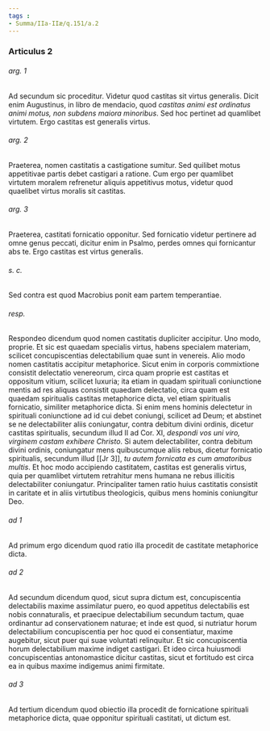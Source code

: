 ```yaml
---
tags : 
- Summa/IIa-IIæ/q.151/a.2
---
```


### Articulus 2

###### arg. 1
Ad secundum sic proceditur. Videtur quod castitas sit virtus generalis. Dicit enim Augustinus, in libro de mendacio, quod *castitas animi est ordinatus animi motus, non subdens maiora minoribus*. Sed hoc pertinet ad quamlibet virtutem. Ergo castitas est generalis virtus.

###### arg. 2
Praeterea, nomen castitatis a castigatione sumitur. Sed quilibet motus appetitivae partis debet castigari a ratione. Cum ergo per quamlibet virtutem moralem refrenetur aliquis appetitivus motus, videtur quod quaelibet virtus moralis sit castitas.

###### arg. 3
Praeterea, castitati fornicatio opponitur. Sed fornicatio videtur pertinere ad omne genus peccati, dicitur enim in Psalmo, perdes omnes qui fornicantur abs te. Ergo castitas est virtus generalis.

###### s. c.
Sed contra est quod Macrobius ponit eam partem temperantiae.

###### resp.
Respondeo dicendum quod nomen castitatis dupliciter accipitur. Uno modo, proprie. Et sic est quaedam specialis virtus, habens specialem materiam, scilicet concupiscentias delectabilium quae sunt in venereis. Alio modo nomen castitatis accipitur metaphorice. Sicut enim in corporis commixtione consistit delectatio venereorum, circa quam proprie est castitas et oppositum vitium, scilicet luxuria; ita etiam in quadam spirituali coniunctione mentis ad res aliquas consistit quaedam delectatio, circa quam est quaedam spiritualis castitas metaphorice dicta, vel etiam spiritualis fornicatio, similiter metaphorice dicta. Si enim mens hominis delectetur in spirituali coniunctione ad id cui debet coniungi, scilicet ad Deum; et abstinet se ne delectabiliter aliis coniungatur, contra debitum divini ordinis, dicetur castitas spiritualis, secundum illud II ad Cor. XI, *despondi vos uni viro, virginem castam exhibere Christo*. Si autem delectabiliter, contra debitum divini ordinis, coniungatur mens quibuscumque aliis rebus, dicetur fornicatio spiritualis, secundum illud [[Jr 3]], *tu autem fornicata es cum amatoribus multis*. Et hoc modo accipiendo castitatem, castitas est generalis virtus, quia per quamlibet virtutem retrahitur mens humana ne rebus illicitis delectabiliter coniungatur. Principaliter tamen ratio huius castitatis consistit in caritate et in aliis virtutibus theologicis, quibus mens hominis coniungitur Deo.

###### ad 1
Ad primum ergo dicendum quod ratio illa procedit de castitate metaphorice dicta.

###### ad 2
Ad secundum dicendum quod, sicut supra dictum est, concupiscentia delectabilis maxime assimilatur puero, eo quod appetitus delectabilis est nobis connaturalis, et praecipue delectabilium secundum tactum, quae ordinantur ad conservationem naturae; et inde est quod, si nutriatur horum delectabilium concupiscentia per hoc quod ei consentiatur, maxime augebitur, sicut puer qui suae voluntati relinquitur. Et sic concupiscentia horum delectabilium maxime indiget castigari. Et ideo circa huiusmodi concupiscentias antonomastice dicitur castitas, sicut et fortitudo est circa ea in quibus maxime indigemus animi firmitate.

###### ad 3
Ad tertium dicendum quod obiectio illa procedit de fornicatione spirituali metaphorice dicta, quae opponitur spirituali castitati, ut dictum est.


